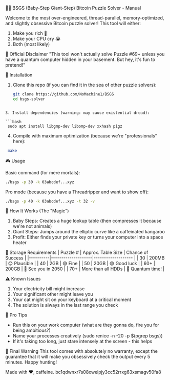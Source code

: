 🕵️‍♂️ BSGS (Baby-Step Giant-Step) Bitcoin Puzzle Solver - Manual

Welcome to the most over-engineered, thread-parallel, memory-optimized, and slightly obsessive Bitcoin puzzle solver! This tool will either:
1) Make you rich 🤑
2) Make your CPU cry 😭
3) Both (most likely)

📜 Official Disclaimer
"This tool won't actually solve Puzzle #69+ unless you have a quantum computer hidden in your basement. But hey, it's fun to pretend!"

🚀 Installation

1. Clone this repo (if you can find it in the sea of other puzzle solvers):
   
   ```bash
   git clone https://github.com/NoMachine1/BSGS
   cd bsgs-solver
  ```

3. Install dependencies (warning: may cause existential dread):

  ```bash
   sudo apt install libgmp-dev libomp-dev xxhash pigz
   ```

4. Compile with maximum optimization (because we're "professionals" here):

  ```bash
   make
   ```

🎮 Usage

Basic command (for mere mortals):

```bash
./bsgs -p 30 -k 03abcdef...xyz
```

Pro mode (because you have a Threadripper and want to show off):

```bash
./bsgs -p 40 -k 03abcdef...xyz -t 32 -v
```

🧠 How It Works (The "Magic")
1. Baby Steps: Creates a huge lookup table (then compresses it because we're not animals)
2. Giant Steps: Jumps around the elliptic curve like a caffeinated kangaroo
3. Profit: Either finds your private key or turns your computer into a space heater


💾 Storage Requirements
| Puzzle # | Approx. Table Size | Chance of Success  |
|----------|--------------------|------------------- |
| 30       | 200MB              | 😊 Plausible       |
| 40       | 2GB                | 😅 Fine            |
| 50       | 20GB               | 😅 Good luck       |
| 60+      | 200GB              | 🤣 See you in 2050 |
| 70+      | More than all HDDs | 🚀 Quantum time!   |


⚠️ Known Issues
1. Your electricity bill might increase
2. Your significant other might leave you
3. Your cat might sit on your keyboard at a critical moment
4. The solution is always in the last range you check


🎉 Pro Tips
- Run this on your work computer (what are they gonna do, fire you for being ambitious?)
- Name your processes creatively (sudo renice -n -20 -p $(pgrep bsgs))
- If it's taking too long, just stare intensely at the screen - this helps


📜 Final Warning
This tool comes with absolutely no warranty, except the guarantee that it will make you obsessively check the output every 5 minutes. Happy hunting!


Made with ❤️, caffeine.
bc1qdwnxr7s08xwelpjy3cc52rrxg63xsmagv50fa8
